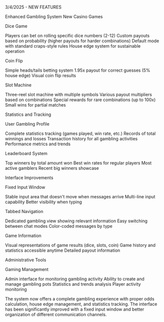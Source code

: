 3/4/2025 - NEW FEATURES

Enhanced Gambling System
New Casino Games

Dice Game

Players can bet on rolling specific dice numbers (2-12)
Custom payouts based on probability (higher payouts for harder combinations)
Default mode with standard craps-style rules
House edge system for sustainable operation


Coin Flip

Simple heads/tails betting system
1.95x payout for correct guesses (5% house edge)
Visual coin flip results


Slot Machine

Three-reel slot machine with multiple symbols
Various payout multipliers based on combinations
Special rewards for rare combinations (up to 100x)
Small wins for partial matches



Statistics and Tracking

User Gambling Profile

Complete statistics tracking (games played, win rate, etc.)
Records of total winnings and losses
Transaction history for all gambling activities
Performance metrics and trends


Leaderboard System

Top winners by total amount won
Best win rates for regular players
Most active gamblers
Recent big winners showcase



Interface Improvements

Fixed Input Window

Stable input area that doesn't move when messages arrive
Multi-line input capability
Better visibility when typing


Tabbed Navigation

Dedicated gambling view showing relevant information
Easy switching between chat modes
Color-coded messages by type


Game Information

Visual representations of game results (dice, slots, coin)
Game history and statistics accessible anytime
Detailed payout information



Administrative Tools

Gaming Management

Admin interface for monitoring gambling activity
Ability to create and manage gambling pots
Statistics and trends analysis
Player activity monitoring



The system now offers a complete gambling experience with proper odds calculation, house edge management, and statistics tracking. The interface has been significantly improved with a fixed input window and better organization of different communication channels.
